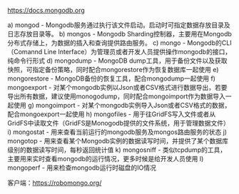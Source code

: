 <https://docs.mongodb.org>

a) mongod - Mongodb服务通过执行该文件启动。启动时可指定数据存放目录及日志存放目录等。
b) mongos - Mongodb Sharding控制器，主要用在Mongodb分布式存储上，为数据的插入和查询提供路由服务。
c) mongo - Mongodb的CLI（Comannd Line Interface）为管理员或者开发人员提供操作mongodb的接口，纯命令行形式
d) mongodump - MongoDB dump工具，用于备份文件以及获取快照，可指定备份策略，同时配合mongorestore作为恢复数据库一起使用
e) mongorestore - MongoDB备份的恢复工具，配合mongodump一起使用
f) mongoexport - 对某个mongodb实例以Json或者CSV格式进行数据导出，若要导出所有数据，建议使用monogodump，同时配合mongoimport作为数据导入一起使用
g) mongoimport - 对某个mongodb实例导入Json或者CSV格式的数据，配合mongoexport一起使用
h) mongofiles - 用于往GridFS写入文件或者从GridFS中读取文件（GridFS是Monogodb提供的文件系统，用于管理数据文件）
i) mongostat - 用来查看当前运行的mongodb服务及mongos路由服务的状态
j) mongotop - 用来查看某个Mongodb实例的数据读写时间，并提供了某个数据库级别的数据读写时间，每秒返回统计值
k) mongosniff - 类似tcpdump的工具，主要用来实时查看mongodb的运行情况，更多时候是给开发人员使用
l) mongoperf - 用来检查mongodb运行时磁盘的IO情况

客户端：<https://robomongo.org/>
